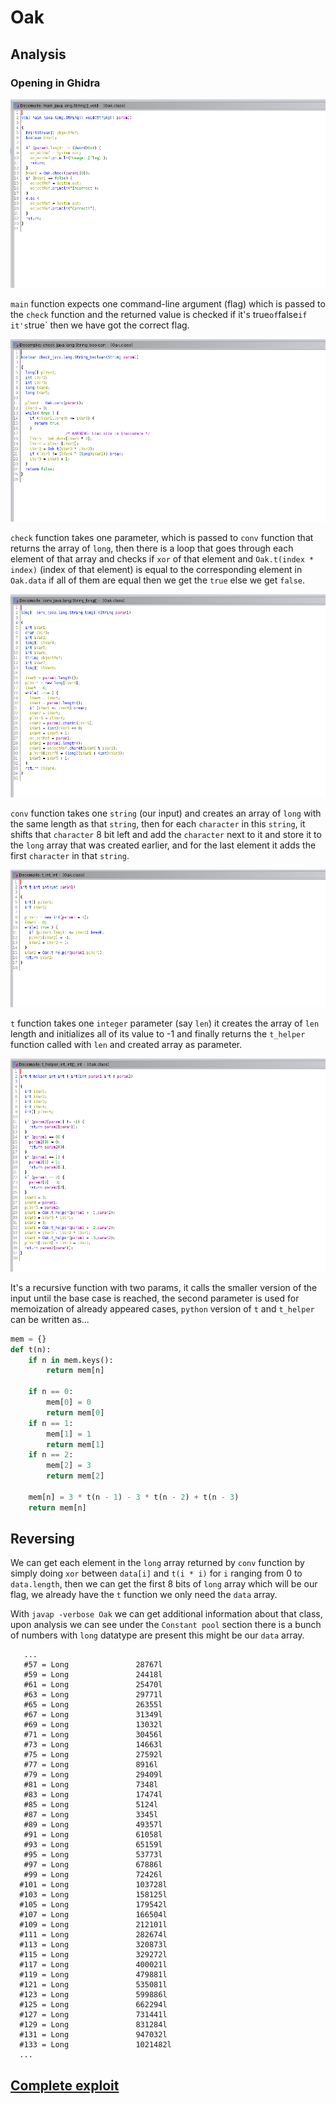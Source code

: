 # Oak

## Analysis

### Opening in Ghidra

![Main function](./images/ghidra_main.png?raw=true "Main function")

`main` function expects one command-line argument (flag) which is passed to the `check` function and the returned value is checked if it's true` of `false` if it's `true` then we have got the correct flag.

![Check function](./images/ghidra_check.png?raw=true "Check function")

`check` function takes one parameter, which is passed to `conv` function that returns the array of `long`, then there is a loop that goes through each element of that array and checks if `xor` of that element and `Oak.t(index * index)` (index of that element) is equal to the corresponding element in `Oak.data` if all of them are equal then we get the `true` else we get `false`.

![Check function](./images/ghidra_conv.png?raw=true "Check function")

`conv` function takes one `string` (our input) and creates an array of `long` with the same length as that `string`, then for each `character` in this `string`, it shifts that `character` 8 bit left and add the `character` next to it and store it to the `long` array that was created earlier, and for the last element it adds the first `character` in that `string`.

![Check function](./images/ghidra_t.png?raw=true "T function")

`t` function takes one `integer` parameter (say `len`) it creates the array of `len` length and initializes all of its value to -1 and finally returns the `t_helper` function called with `len` and created array as parameter.

![T_helper function](./images/ghidra_t_helper.png?raw=true "T_helper function")

It's a recursive function with two params, it calls the smaller version of the input until the base case is reached, the second parameter is used for memoization of already appeared cases, `python` version of `t` and `t_helper` can be written as...

```python
mem = {}
def t(n):
    if n in mem.keys():
        return mem[n]
    
    if n == 0:
        mem[0] = 0
        return mem[0]
    if n == 1:
        mem[1] = 1
        return mem[1]
    if n == 2:
        mem[2] = 3
        return mem[2]
    
    mem[n] = 3 * t(n - 1) - 3 * t(n - 2) + t(n - 3)
    return mem[n]
```

## Reversing

We can get each element in the `long` array returned by `conv` function by simply doing `xor` between `data[i]` and `t(i * i)` for `i` ranging from 0 to `data.length`, then we can get the first 8 bits of `long` array which will be our flag, we already have the `t` function we only need the `data` array.

With `javap -verbose Oak` we can get additional information about that class, upon analysis we can see under the `Constant pool` section there is a bunch of numbers with `long` datatype are present this might be our `data` array.

```text
   ...
   #57 = Long               28767l
   #59 = Long               24418l
   #61 = Long               25470l
   #63 = Long               29771l
   #65 = Long               26355l
   #67 = Long               31349l
   #69 = Long               13032l
   #71 = Long               30456l
   #73 = Long               14663l
   #75 = Long               27592l
   #77 = Long               8916l
   #79 = Long               29409l
   #81 = Long               7348l
   #83 = Long               17474l
   #85 = Long               5124l
   #87 = Long               3345l
   #89 = Long               49357l
   #91 = Long               61058l
   #93 = Long               65159l
   #95 = Long               53773l
   #97 = Long               67886l
   #99 = Long               72426l
  #101 = Long               103728l
  #103 = Long               158125l
  #105 = Long               179542l
  #107 = Long               166504l
  #109 = Long               212101l
  #111 = Long               282674l
  #113 = Long               320873l
  #115 = Long               329272l
  #117 = Long               400021l
  #119 = Long               479881l
  #121 = Long               535081l
  #123 = Long               599886l
  #125 = Long               662294l
  #127 = Long               731441l
  #129 = Long               831284l
  #131 = Long               947032l
  #133 = Long               1021482l
  ...
```

## [Complete exploit](./exploit.py "Exploit")
